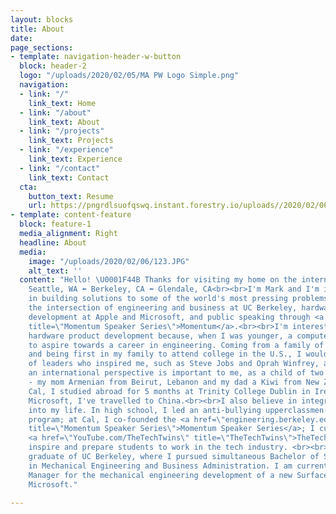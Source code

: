 ```yaml
---
layout: blocks
title: About
date: 
page_sections:
- template: navigation-header-w-button
  block: header-2
  logo: "/uploads/2020/02/05/MA PW Logo Simple.png"
  navigation:
  - link: "/"
    link_text: Home
  - link: "/about"
    link_text: About
  - link: "/projects"
    link_text: Projects
  - link: "/experience"
    link_text: Experience
  - link: "/contact"
    link_text: Contact
  cta:
    button_text: Resume
    url: https://pngrdlsuofqswq.instant.forestry.io/uploads//2020/02/06/mark-ansell-resume-2019.pdf
- template: content-feature
  block: feature-1
  media_alignment: Right
  headline: About
  media:
    image: "/uploads/2020/02/06/123.JPG"
    alt_text: ''
  content: "Hello! \U0001F44B Thanks for visiting my home on the internet. <br><br>\U0001F4CD
    Seattle, WA ⬅️ Berkeley, CA ⬅️ Glendale, CA<br><br>I'm Mark and I'm interested
    in building solutions to some of the world's most pressing problems. I've explored
    the intersection of engineering and business at UC Berkeley, hardware product
    development at Apple and Microsoft, and public speaking through <a href=\"engineering.berkeley.edu/momentum\"
    title=\"Momentum Speaker Series\">Momentum</a>.<br><br>I'm interested in innovative
    hardware product development because, when I was younger, a computer allowed me
    to aspire towards a career in engineering. Coming from a family of non-engineers
    and being first in my family to attend college in the U.S., I would watch videos
    of leaders who inspired me, such as Steve Jobs and Oprah Winfrey, as motivation.<br><br>Fostering
    an international perspective is important to me, as a child of two immigrants
    - my mom Armenian from Beirut, Lebanon and my dad a Kiwi from New Zealand. At
    Cal, I studied abroad for 5 months at Trinity College Dublin in Ireland. With
    Microsoft, I've travelled to China.<br><br>I also believe in integrating service
    into my life. In high school, I led an anti-bullying upperclassmen-freshman mentorship
    program; at Cal, I co-founded the <a href=\"engineering.berkeley.edu/momentum\"
    title=\"Momentum Speaker Series\">Momentum Speaker Series</a>; I currently run
    <a href=\"YouTube.com/TheTechTwins\" title=\"TheTechTwins\">TheTechTwins</a> to
    inspire and prepare students to work in the tech industry. <br><br>I'm a recent
    graduate of UC Berkeley, where I pursued simultaneous Bachelor of Science degrees
    in Mechanical Engineering and Business Administration. I am currently a Program
    Manager for the mechanical engineering development of a new Surface computer at
    Microsoft."

---
```

